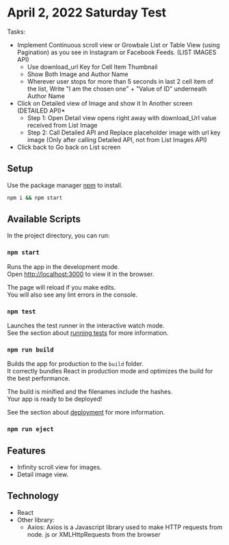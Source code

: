 # April 2, 2022 Saturday Test

Tasks:

- Implement Continuous scroll view or Growbale List or Table View (using Pagination) as you see in Instagram or Facebook Feeds. (LIST IMAGES API)
  - Use download_url Key for Cell Item Thumbnail
  - Show Both Image and Author Name
  - Wherever user stops for more than 5 seconds in last 2 cell item of the list, Write "I am the chosen one" + "Value of ID" underneath Author Name
- Click on Detailed view of Image and show it In Another screen (DETAILED API)\*
  - Step 1: Open Detail view opens right away with download_Url value received from List Image
  - Step 2: Call Detailed API and Replace placeholder image with url key image (Only after calling Detailed API, not from List Images API)
- Click back to Go back on List screen

## Setup

Use the package manager [npm](https://docs.npmjs.com/) to install.

```bash
npm i && npm start
```

## Available Scripts

In the project directory, you can run:

### `npm start`

Runs the app in the development mode.\
Open [http://localhost:3000](http://localhost:3000) to view it in the browser.

The page will reload if you make edits.\
You will also see any lint errors in the console.

### `npm test`

Launches the test runner in the interactive watch mode.\
See the section about [running tests](https://facebook.github.io/create-react-app/docs/running-tests) for more information.

### `npm run build`

Builds the app for production to the `build` folder.\
It correctly bundles React in production mode and optimizes the build for the best performance.

The build is minified and the filenames include the hashes.\
Your app is ready to be deployed!

See the section about [deployment](https://facebook.github.io/create-react-app/docs/deployment) for more information.

### `npm run eject`

## Features

- Infinity scroll view for images.
- Detail image view.

## Technology

- React
- Other library:
  - Axios: Axios is a Javascript library used to make HTTP requests from node. js or XMLHttpRequests from the browser
